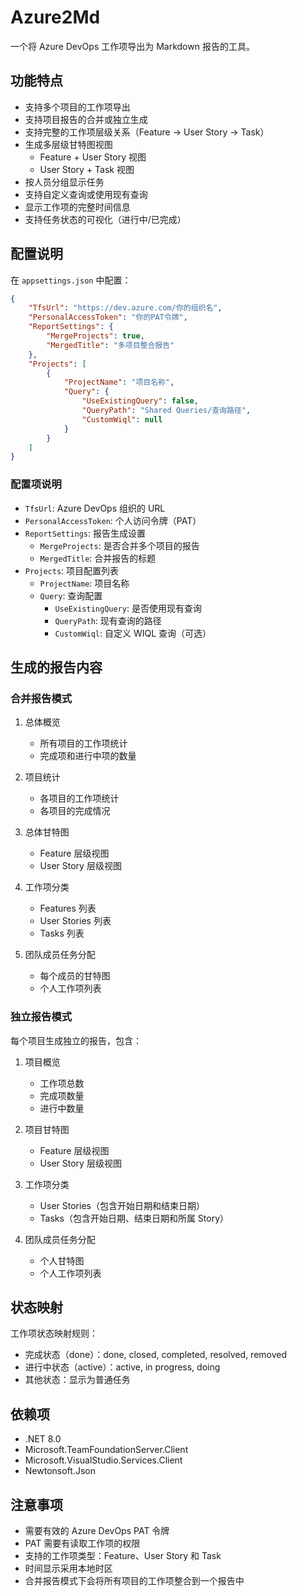 # Azure2Md

一个将 Azure DevOps 工作项导出为 Markdown 报告的工具。

## 功能特点

- 支持多个项目的工作项导出
- 支持项目报告的合并或独立生成
- 支持完整的工作项层级关系（Feature -> User Story -> Task）
- 生成多层级甘特图视图
  - Feature + User Story 视图
  - User Story + Task 视图
- 按人员分组显示任务
- 支持自定义查询或使用现有查询
- 显示工作项的完整时间信息
- 支持任务状态的可视化（进行中/已完成）

## 配置说明

在 `appsettings.json` 中配置：

```json
{
    "TfsUrl": "https://dev.azure.com/你的组织名",
    "PersonalAccessToken": "你的PAT令牌",
    "ReportSettings": {
        "MergeProjects": true,
        "MergedTitle": "多项目整合报告"
    },
    "Projects": [
        {
            "ProjectName": "项目名称",
            "Query": {
                "UseExistingQuery": false,
                "QueryPath": "Shared Queries/查询路径",
                "CustomWiql": null
            }
        }
    ]
}
```

### 配置项说明

- `TfsUrl`: Azure DevOps 组织的 URL
- `PersonalAccessToken`: 个人访问令牌（PAT）
- `ReportSettings`: 报告生成设置
  - `MergeProjects`: 是否合并多个项目的报告
  - `MergedTitle`: 合并报告的标题
- `Projects`: 项目配置列表
  - `ProjectName`: 项目名称
  - `Query`: 查询配置
    - `UseExistingQuery`: 是否使用现有查询
    - `QueryPath`: 现有查询的路径
    - `CustomWiql`: 自定义 WIQL 查询（可选）

## 生成的报告内容

### 合并报告模式

1. 总体概览
   - 所有项目的工作项统计
   - 完成项和进行中项的数量

2. 项目统计
   - 各项目的工作项统计
   - 各项目的完成情况

3. 总体甘特图
   - Feature 层级视图
   - User Story 层级视图

4. 工作项分类
   - Features 列表
   - User Stories 列表
   - Tasks 列表

5. 团队成员任务分配
   - 每个成员的甘特图
   - 个人工作项列表

### 独立报告模式

每个项目生成独立的报告，包含：

1. 项目概览
   - 工作项总数
   - 完成项数量
   - 进行中数量

2. 项目甘特图
   - Feature 层级视图
   - User Story 层级视图

3. 工作项分类
   - User Stories（包含开始日期和结束日期）
   - Tasks（包含开始日期、结束日期和所属 Story）

4. 团队成员任务分配
   - 个人甘特图
   - 个人工作项列表

## 状态映射

工作项状态映射规则：
- 完成状态（done）：done, closed, completed, resolved, removed
- 进行中状态（active）：active, in progress, doing
- 其他状态：显示为普通任务

## 依赖项

- .NET 8.0
- Microsoft.TeamFoundationServer.Client
- Microsoft.VisualStudio.Services.Client
- Newtonsoft.Json

## 注意事项

- 需要有效的 Azure DevOps PAT 令牌
- PAT 需要有读取工作项的权限
- 支持的工作项类型：Feature、User Story 和 Task
- 时间显示采用本地时区
- 合并报告模式下会将所有项目的工作项整合到一个报告中



